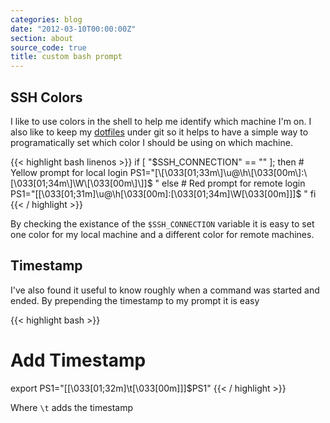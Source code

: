 ```yaml
---
categories: blog
date: "2012-03-10T00:00:00Z"
section: about
source_code: true
title: custom bash prompt
---
```


## SSH Colors

I like to use colors in the shell to help me identify which machine I'm on. I
also like to keep my [dotfiles](https://github.com/kfdm/dotfiles) under git so
it helps to have a simple way to programatically set which color I should be
using on which machine.

{{< highlight bash linenos >}}
if [ "$SSH_CONNECTION" == "" ]; then
    # Yellow prompt for local login
    PS1="[\[\033[01;33m\]\u@\h\[\033[00m\]:\[\033[01;34m\]\W\[\033[00m\]\]]$ "
else
    # Red prompt for remote login
    PS1="[\[\033[01;31m\]\u@\h\[\033[00m\]:\[\033[01;34m\]\W\[\033[00m\]\]]$ "
fi
{{< / highlight >}}

By checking the existance of the `$SSH_CONNECTION` variable it is easy to set one
color for my local machine and a different color for remote machines.


## Timestamp

I've also found it useful to know roughly when a command was started and ended.
By prepending the timestamp to my prompt it is easy

{{< highlight bash >}}
# Add Timestamp
export PS1="[\[\033[01;32m\]\t\[\033[00m\]\]]$PS1"
{{< / highlight >}}

Where `\t` adds the timestamp
